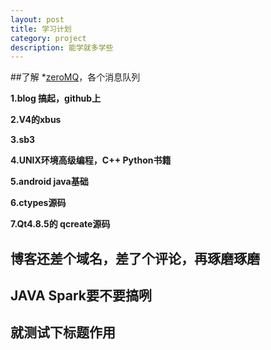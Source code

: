 ```yaml
---
layout: post
title: 学习计划
category: project
description: 能学就多学些
---
```


##了解
*[zeroMQ][]，各个消息队列


**1.blog 搞起，github上**

**2.V4的xbus**

**3.sb3**

**4.UNIX环境高级编程，C++ Python书籍**

**5.android java基础**

**6.ctypes源码**

**7.Qt4.8.5的 qcreate源码**

博客还差个域名，差了个评论，再琢磨琢磨
---

JAVA Spark要不要搞咧
---

就测试下标题作用
---

[zeroMQ]:    http://zeromq.org/ "zeroMQ"